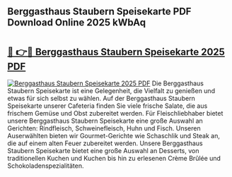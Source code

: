 ## Berggasthaus Staubern Speisekarte PDF Download Online 2025 kWbAq

# <h2><a href="http://gc5oaw.nevu.top/?p=Berggasthaus+Staubern+Speisekarte">🔗 👉🔴 Berggasthaus Staubern Speisekarte 2025 PDF</a></h2>

[![Berggasthaus Staubern Speisekarte 2025 PDF](https://i.imgur.com/dBaPXMq.png)](http://gc5oaw.nevu.top/?p=Berggasthaus+Staubern+Speisekarte)
Die Berggasthaus Staubern Speisekarte ist eine Gelegenheit, die Vielfalt zu genießen und etwas für sich selbst zu wählen. Auf der Berggasthaus Staubern Speisekarte unserer Cafeteria finden Sie viele frische Salate, die aus frischem Gemüse und Obst zubereitet werden. Für Fleischliebhaber bietet unsere Berggasthaus Staubern Speisekarte eine große Auswahl an Gerichten: Rindfleisch, Schweinefleisch, Huhn und Fisch. Unseren Auserwählten bieten wir Gourmet-Gerichte wie Schaschlik und Steak an, die auf einem alten Feuer zubereitet werden. Unsere Berggasthaus Staubern Speisekarte bietet eine große Auswahl an Desserts, von traditionellen Kuchen und Kuchen bis hin zu erlesenen Crème Brûlée und Schokoladenspezialitäten.
